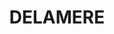 ---
lastmod: '2025-04-06T06:05:19+00:00'
latitude: -16.4525888
layout: suburb
longitude: 130.8418661
postcode: 0852
state: NT
title: DELAMERE
url: /nt/delamere/
---
